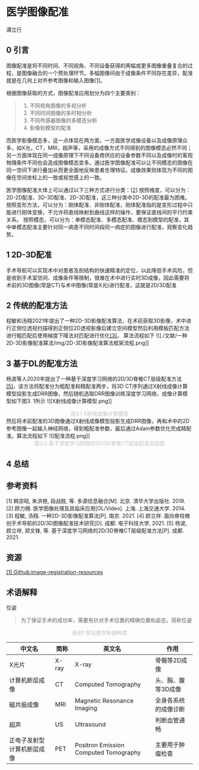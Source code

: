 # 医学图像配准
谭立行

## 0 引言

图像配准是将不同时间、不同视角、不同设备获得的两幅或更多图像重叠复合的过程，是图像融合的一个预处理环节。多幅图像间由于成像条件不同存在差异，配准就是在几何上对齐参考图像和输入图像<a href="#art1">[1]</a>。

根据图像获取的方式，图像配准应用划分为四个主要类别：
> 1. 不同视角图像的多视分析
> 2. 不同时间图像的多时相分析
> 3. 不同传感器图像的多模态分析
> 4. 影像到模型的配准

而医学影像模态多，这一点体现在两方面，一方面医学成像设备以及成像原理众多，如X光，CT，MRI，超声等，采用的成像方式不同得到的图像模态必然不同；另一方面体现在同一成像原理下不同设备商供应的设备参数不同以及成像时的客观物理条件不同也会造成图像模态变多。通过医学图像配准可以让不同模态的图像在同一空间下进行叠加从而更全面地反映患者生理特征。成像效果则体现为不同的图像在空间坐标上的一致或视觉感上的一致。

医学图像配准大体上可以通过以下三种方式进行分类：<a href="#art2">[2]</a>
	按照维度，可以分为：2D-2D配准、3D-3D配准、2D-3D配准，这三种分类中2D-3D的配准最为困难。
	按照变形方法，可以分为：刚体配准、非刚体配准，刚体配准指的是变形过程中只能进行刚体变换，不允许将直线映射到曲线这样的操作，要保证直线间的平行约束关系。
	按照模态，可以分为：单模态配准、多模态配准、模态到模型的配准，其中单模态配准主要针对同一病患不同时间段同一病症的图像进行配准，观察变化趋势。

## 1 2D-3D配准

手术导航可以实现术中对患者及剖结构的快速精准的定位，以此降低手术风险，但是收到手术室空间、成像条件等限制，很难在术中进行实时3D成像，因此需要将术前的3D图像(常是CT)与术中图像(常是X光)进行配准，这就是2D/3D配准

## 2 传统的配准方法

程敏和汤翔2021年提出了一种2D-3D影像配准算法，在术前获取3D影像，术中进行正侧位透视扫描得到正侧位2D透视影像后建立空间模型然后利用模板匹配方法进行粗匹配后使用梯度下降法对匹配进行优化<a href="#art3">[3]</a>。
算法流程如下
![[./文献/一种2D-3D影像配准算法/img/2D-3D影像配准算法框架流程.png]]

## 3 基于DL的配准方法

杨波等人2020年提出了一种基于深度学习网络的2D/3D脊椎CT层级配准方法<a href="#art5">[5]</a>，该方法将配准分为粗配准和精配准两步，将3D CT序列通过X射线成像计算模型投影生成DRR图像，然后随机选取DRR图像训练深度学习网络，成像计算模型如下图3. 1所示
![[X射线成像计算模型.png]]
<center><font color=silver>图3.1 X射线成像计算模型</font></center>
然后将术前配准的3D图像通过X射线成像模型投影生成DRR图像，再和术中的2D参考图像一起输入神经网络，得到粗配准参数，最后通过Adam参数优化完成精配准。算法流程如下
![[配准流程.png]]
<center><font color=silver>图3.2 基于深度学习网络的2D/3D脊椎CT层级配准流程图</font></center>

## 4 总结



## 参考资料

<a id="art1">[1] 韩崇昭, 朱洪艳, 段战胜, 等. 多源信息融合[M]. 北京. 清华大学出版社. 2019.</a>
<a id="art2">[2] 顾力栩. 医学图像处理及其临床应用[OL/Video]. 上海. 上海交通大学. 2014.</a>
<a id="art3">[3] 程敏, 汤翔. 一种2D-3D影像配准算法[P]. 南京. 2021.</a>
<a id="art4">[4] 颜立祥. 面向脊柱微创手术导航的2D/3D图像配准技术研究[D]. 成都: 电子科技大学, 2021.</a>
<a id="art5">[5] 杨波, 颜立祥, 郑文锋, 等. 基于深度学习网络的2D/3D脊椎CT层级配准方法[P]. 成都. 2021.</a>

## 资源

<a href="https://github.com/Awesome-Image-Registration-Organization/awesome-image-registration">[1] Github:image-registration-resources</a>


## 术语解释

位姿
> 为了保证手术的成功率，需要有针对手术位置的精确位置和姿态，简称位姿

<center><font color=silver>表附1 常见医学影像种类</font></center>

| 中文名                     | 简称  | 英文名                                | 作用                 |
| -------------------------- | ----- | ------------------------------------- | -------------------- |
| X光片                      | X-ray | X-ray                                 | 骨骼等2D成像         |
| 计算机断层成像             | CT    | Computed Tomography                   | 头、胸、腹等3D成像   |
| 磁共振成像                 | MRI   | Magnetic Resonance Imaging            | 全身各系统的成像诊断 |
| 超声                       | US    | Ultrasound                            | 判断血管通畅         |
| 正电子发射型计算机断层成像 | PET   | Positron Emission Computed Tomography | 主要用于肿瘤检查                     |
